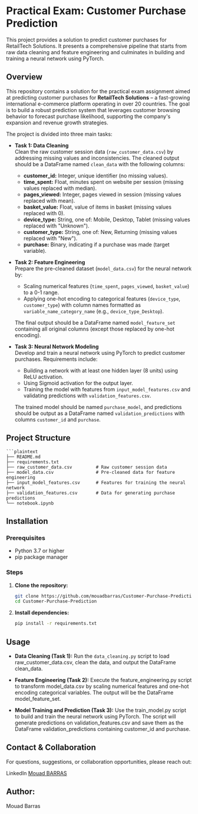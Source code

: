 # Practical Exam: Customer Purchase Prediction
This project provides a solution to predict customer purchases for RetailTech Solutions. It presents a comprehensive pipeline that starts from raw data cleaning and feature engineering and culminates in building and training a neural network using PyTorch.

## Overview

This repository contains a solution for the practical exam assignment aimed at predicting customer purchases for **RetailTech Solutions** – a fast-growing international e-commerce platform operating in over 20 countries. The goal is to build a robust prediction system that leverages customer browsing behavior to forecast purchase likelihood, supporting the company's expansion and revenue growth strategies.

The project is divided into three main tasks:

- **Task 1: Data Cleaning**  
  Clean the raw customer session data (`raw_customer_data.csv`) by addressing missing values and inconsistencies. The cleaned output should be a DataFrame named `clean_data` with the following columns:
  - **customer_id:** Integer, unique identifier (no missing values).
  - **time_spent:** Float, minutes spent on website per session (missing values replaced with median).
  - **pages_viewed:** Integer, pages viewed in session (missing values replaced with mean).
  - **basket_value:** Float, value of items in basket (missing values replaced with 0).
  - **device_type:** String, one of: Mobile, Desktop, Tablet (missing values replaced with "Unknown").
  - **customer_type:** String, one of: New, Returning (missing values replaced with "New").
  - **purchase:** Binary, indicating if a purchase was made (target variable).

- **Task 2: Feature Engineering**  
  Prepare the pre-cleaned dataset (`model_data.csv`) for the neural network by:
  - Scaling numerical features (`time_spent`, `pages_viewed`, `basket_value`) to a 0-1 range.
  - Applying one-hot encoding to categorical features (`device_type`, `customer_type`) with column names formatted as `variable_name_category_name` (e.g., `device_type_Desktop`).

  The final output should be a DataFrame named `model_feature_set` containing all original columns (except those replaced by one-hot encoding).

- **Task 3: Neural Network Modeling**  
  Develop and train a neural network using PyTorch to predict customer purchases. Requirements include:
  - Building a network with at least one hidden layer (8 units) using ReLU activation.
  - Using Sigmoid activation for the output layer.
  - Training the model with features from `input_model_features.csv` and validating predictions with `validation_features.csv`.

  The trained model should be named `purchase_model`, and predictions should be output as a DataFrame named `validation_predictions` with columns `customer_id` and `purchase`.

## Project Structure

    ```plaintext
    ├── README.md
    ├── requirements.txt
    ├── raw_customer_data.csv         # Raw customer session data
    ├── model_data.csv                # Pre-cleaned data for feature engineering
    ├── input_model_features.csv      # Features for training the neural network
    ├── validation_features.csv       # Data for generating purchase predictions
    └── notebook.ipynb


## Installation

### Prerequisites

- Python 3.7 or higher
- pip package manager

### Steps

1. **Clone the repository:**

   ```bash
   git clone https://github.com/mouadbarras/Customer-Purchase-Prediction.git
   cd Customer-Purchase-Prediction

2. **Install dependencies:**

   ```bash
   pip install -r requirements.txt

## Usage

- **Data Cleaning (Task 1):**
  Run the `data_cleaning.py` script to load raw_customer_data.csv, clean the data, and output the DataFrame clean_data.

- **Feature Engineering (Task 2):**
Execute the feature_engineering.py script to transform model_data.csv by scaling numerical features and one-hot encoding categorical variables. The output will be the DataFrame model_feature_set.

- **Model Training and Prediction (Task 3):**
Use the train_model.py script to build and train the neural network using PyTorch. The script will generate predictions on validation_features.csv and save them as the DataFrame validation_predictions containing customer_id and purchase.

## Contact & Collaboration

For questions, suggestions, or collaboration opportunities, please reach out:

LinkedIn [Mouad BARRAS](https://www.linkedin.com/in/mouad-barras/)

## Author:

Mouad Barras
